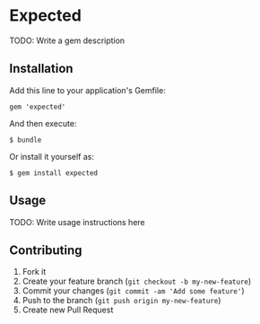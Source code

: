 # Expected

TODO: Write a gem description

## Installation

Add this line to your application's Gemfile:

    gem 'expected'

And then execute:

    $ bundle

Or install it yourself as:

    $ gem install expected

## Usage

TODO: Write usage instructions here

## Contributing

1. Fork it
2. Create your feature branch (`git checkout -b my-new-feature`)
3. Commit your changes (`git commit -am 'Add some feature'`)
4. Push to the branch (`git push origin my-new-feature`)
5. Create new Pull Request
